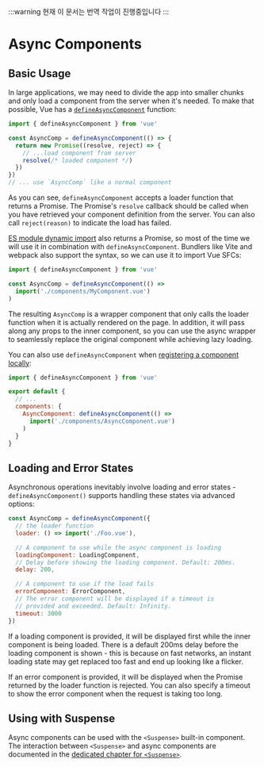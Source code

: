 :::warning 현재 이 문서는 번역 작업이 진행중입니다
:::

# Async Components

## Basic Usage

In large applications, we may need to divide the app into smaller chunks and only load a component from the server when it's needed. To make that possible, Vue has a [`defineAsyncComponent`](/api/general.html#defineasynccomponent) function:

```js
import { defineAsyncComponent } from 'vue'

const AsyncComp = defineAsyncComponent(() => {
  return new Promise((resolve, reject) => {
    // ...load component from server
    resolve(/* loaded component */)
  })
})
// ... use `AsyncComp` like a normal component
```

As you can see, `defineAsyncComponent` accepts a loader function that returns a Promise. The Promise's `resolve` callback should be called when you have retrieved your component definition from the server. You can also call `reject(reason)` to indicate the load has failed.

[ES module dynamic import](https://developer.mozilla.org/en-US/docs/Web/JavaScript/Reference/Statements/import#dynamic_imports) also returns a Promise, so most of the time we will use it in combination with `defineAsyncComponent`. Bundlers like Vite and webpack also support the syntax, so we can use it to import Vue SFCs:

```js
import { defineAsyncComponent } from 'vue'

const AsyncComp = defineAsyncComponent(() =>
  import('./components/MyComponent.vue')
)
```

The resulting `AsyncComp` is a wrapper component that only calls the loader function when it is actually rendered on the page. In addition, it will pass along any props to the inner component, so you can use the async wrapper to seamlessly replace the original component while achieving lazy loading.

<div class="options-api">

You can also use `defineAsyncComponent` when [registering a component locally](/guide/components/registration.html#local-registration):

```js
import { defineAsyncComponent } from 'vue'

export default {
  // ...
  components: {
    AsyncComponent: defineAsyncComponent(() =>
      import('./components/AsyncComponent.vue')
    )
  }
}
```

</div>

## Loading and Error States

Asynchronous operations inevitably involve loading and error states - `defineAsyncComponent()` supports handling these states via advanced options:

```js
const AsyncComp = defineAsyncComponent({
  // the loader function
  loader: () => import('./Foo.vue'),

  // A component to use while the async component is loading
  loadingComponent: LoadingComponent,
  // Delay before showing the loading component. Default: 200ms.
  delay: 200,

  // A component to use if the load fails
  errorComponent: ErrorComponent,
  // The error component will be displayed if a timeout is
  // provided and exceeded. Default: Infinity.
  timeout: 3000
})
```

If a loading component is provided, it will be displayed first while the inner component is being loaded. There is a default 200ms delay before the loading component is shown - this is because on fast networks, an instant loading state may get replaced too fast and end up looking like a flicker.

If an error component is provided, it will be displayed when the Promise returned by the loader function is rejected. You can also specify a timeout to show the error component when the request is taking too long.

## Using with Suspense

Async components can be used with the `<Suspense>` built-in component. The interaction between `<Suspense>` and async components are documented in the [dedicated chapter for `<Suspense>`](/guide/built-ins/suspense.html).
